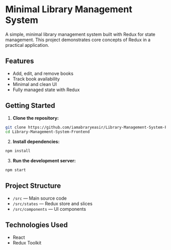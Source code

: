 # Minimal Library Management System

A simple, minimal library management system built with Redux for state management. This project demonstrates core concepts of Redux in a practical application.

## Features

- Add, edit, and remove books
- Track book availability
- Minimal and clean UI
- Fully managed state with Redux

## Getting Started

1. **Clone the repository:**

```bash
git clone https://github.com/iamabraryeasir/Library-Management-System-Frontend
cd Library-Management-System-Frontend
```

2. **Install dependencies:**

```bash
npm install
```

3. **Run the development server:**

```bash
npm start
```

## Project Structure

- `/src` — Main source code
- `/src/states` — Redux store and slices
- `/src/components` — UI components

## Technologies Used

- React
- Redux Toolkit
